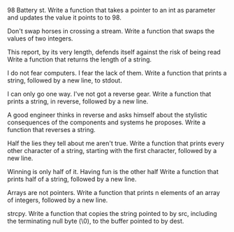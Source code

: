 98 Battery st. Write a function that takes a pointer to an int as parameter and updates the value it points to to 98.

Don't swap horses in crossing a stream. Write a function that swaps the values of two integers.

This report, by its very length, defends itself against the risk of being read Write a function that returns the length of a string.

I do not fear computers. I fear the lack of them. Write a function that prints a string, followed by a new line, to stdout.

I can only go one way. I've not got a reverse gear. Write a function that prints a string, in reverse, followed by a new line.

A good engineer thinks in reverse and asks himself about the stylistic consequences of the components and systems he proposes. Write a function that reverses a string.

Half the lies they tell about me aren't true. Write a function that prints every other character of a string, starting with the first character, followed by a new line.

Winning is only half of it. Having fun is the other half Write a function that prints half of a string, followed by a new line.

Arrays are not pointers. Write a function that prints n elements of an array of integers, followed by a new line.

strcpy. Write a function that copies the string pointed to by src, including the terminating null byte (\0), to the buffer pointed to by dest.
